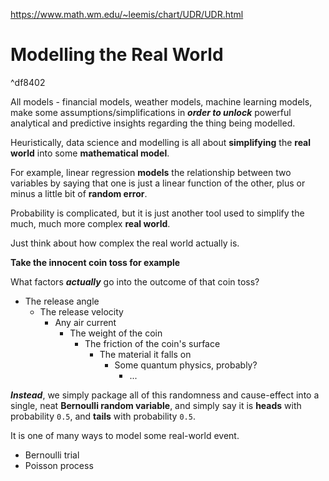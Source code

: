 https://www.math.wm.edu/~leemis/chart/UDR/UDR.html


# Modelling the Real World

^df8402

All models - financial models, weather models, machine learning models, make some assumptions/simplifications in ***order to unlock*** powerful analytical and predictive insights regarding the thing being modelled. 

Heuristically, data science and modelling is all about **simplifying** the **real world** into some **mathematical model**. 

For example, linear regression **models** the relationship between two variables by saying that one is just a linear function of the other, plus or minus a little bit of **random error**. 

Probability is complicated, but it is just another tool used to simplify the much, much more complex **real world**.  

Just think about how complex the real world actually is. 

**Take the innocent coin toss for example**

What factors ***actually*** go into the outcome of that coin toss? 

- The release angle
	- The release velocity
		- Any air current 
			- The weight of the coin
				- The friction of the coin's surface
					- The material it falls on 
						- Some quantum physics, probably? 
							- ...

***Instead***, we simply package all of this randomness and cause-effect into a single, neat **Bernoulli random variable**, and simply say it is **heads** with probability `0.5`, and **tails** with probability `0.5`.

It is one of many ways to model some real-world event. 
- Bernoulli trial
- Poisson process